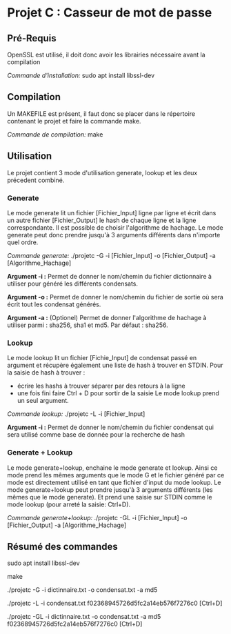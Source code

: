 # Projet C : Casseur de mot de passe

## Pré-Requis
OpenSSL est utilisé, il doit donc avoir les librairies nécessaire avant la compilation

_Commande d'installation:_ sudo apt install libssl-dev

## Compilation
Un MAKEFILE est présent, il faut donc se placer dans le répertoire contenant le projet et faire la commande make.

_Commande de compilation:_ make

## Utilisation
Le projet contient 3 mode d'utilisation generate, lookup et les deux précedent combiné.

### Generate
Le mode generate lit un fichier [Fichier_Input] ligne par ligne et écrit dans un autre fichier [Fichier_Output] le hash de chaque ligne et la ligne correspondante. Il est possible de choisir l'algorithme de hachage. 
Le mode generate peut donc prendre jusqu'à 3 arguments différents dans n'importe quel ordre.

_Commande generate:_ ./projetc -G -i [Fichier_Input] -o [Fichier_Output] -a [Algorithme_Hachage] 

**Argument -i :** Permet de donner le nom/chemin du fichier dictionnaire à utiliser pour généré les différents condensats. 

**Argument -o :** Permet de donner le nom/chemin du fichier de sortie où sera écrit tout les condensat générés.

**Argument -a :** (Optionel) Permet de donner l'algorithme de hachage à utiliser parmi : sha256, sha1 et md5. Par défaut : sha256.

### Lookup
Le mode lookup lit un fichier [Fichie_Input] de condensat passé en argument et récupère également une liste de hash à trouver en STDIN. 
Pour la saisie de hash à trouver :
 - écrire les hashs à trouver séparer par des retours à la ligne
 - une fois fini faire Ctrl + D pour sortir de la saisie 
Le mode lookup prend un seul argument.

_Commande lookup:_ ./projetc -L -i [Fichier_Input]

**Argument -i :** Permet de donner le nom/chemin du fichier condensat qui sera utilisé comme base de donnée pour la recherche de hash

### Generate + Lookup 
Le mode generate+lookup, enchaine le mode generate et lookup. Ainsi ce mode prend les mêmes arguments que le mode G et le fichier généré par ce mode est directement utilisé en tant que fichier d'input du mode lookup. 
Le mode generate+lookup peut prendre jusqu'à 3 arguments différents (les mêmes que le mode generate). Et prend une saisie sur STDIN comme le mode lookup (pour arreté la saisie: Ctrl+D).

_Commande generate+lookup:_ ./projetc -GL -i [Fichier_Input] -o [Fichier_Output] -a [Algorithme_Hachage] 

## Résumé des commandes

sudo apt install libssl-dev

make

./projetc -G -i dictinnaire.txt -o condensat.txt  -a md5

./projetc -L -i condensat.txt
f02368945726d5fc2a14eb576f7276c0
[Ctrl+D]

./projetc -GL -i dictinnaire.txt -o condensat.txt  -a md5
f02368945726d5fc2a14eb576f7276c0
[Ctrl+D]
